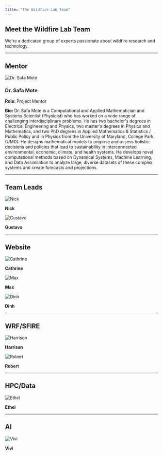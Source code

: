 ```yaml
---
title: "The Wildfire Lab Team"
---
```


## Meet the Wildfire Lab Team

We're a dedicated group of experts passionate about wildfire research and technology.

---

## Mentor

<div class="team-member-card-sponsor">
  <img src="/safamote.jpeg" alt="Dr. Safa Mote">
  <div class="team-member-info">
    <h3>Dr. Safa Mote</h3>
    <p><strong>Role:</strong> Project Mentor</p>
    <p><strong>Bio:</strong> Dr. Safa Mote is a Computational and Applied Mathematician and Systems Scientist (Physicist) who has worked on a wide range of challenging interdisciplinary problems. He has two bachelor's degrees in Electrical Engineering and Physics, two master's degrees in Physics and Mathematics, and two PhD degrees in Applied Mathematics & Statistics / Public Policy and in Physics from the University of Maryland, College Park (UMD). He designs mathematical models to propose and assess holistic decisions and policies that lead to sustainability in interconnected environmental, economic, climate, and health systems. He develops novel computational methods based on Dynamical Systems, Machine Learning, and Data Assimilation to analyze large, diverse datasets of these complex systems and create forecasts and projections.</p>
  </div>
</div>

---

## Team Leads

<div class="team-row">
  <div class="team-member-card">
    <img src="/fire.gif" alt="Nick">
    <p><strong>Nick</strong></p>
  </div>
  <div class="team-member-card">
    <img src="/fire.gif" alt="Gustavo">
    <p><strong>Gustavo</strong></p>
  </div>
</div>

---

## Website

<div class="team-row">
  <div class="team-member-card">
    <img src="/fire.gif" alt="Cathrine">
    <p><strong>Cathrine</strong></p>
  </div>
  <div class="team-member-card">
    <img src="/fire.gif" alt="Max">
    <p><strong>Max</strong></p>
  </div>
  <div class="team-member-card">
    <img src="/fire.gif" alt="Dinh">
    <p><strong>Dinh</strong></p>
  </div>
</div>

---

## WRF/SFIRE

<div class="team-row">
  <div class="team-member-card">
    <img src="/fire.gif" alt="Harrison">
    <p><strong>Harrison</strong></p>
  </div>
  <div class="team-member-card">
    <img src="/fire.gif" alt="Robert">
    <p><strong>Robert</strong></p>
  </div>
</div>

---

## HPC/Data

<div class="team-row">
  <div class="team-member-card">
    <img src="/fire.gif" alt="Ethel">
    <p><strong>Ethel</strong></p>
  </div>
</div>

---

## AI

<div class="team-row">
  <div class="team-member-card">
    <img src="/fire.gif" alt="Vivi">
    <p><strong>Vivi</strong></p>
  </div>
</div>
